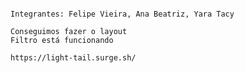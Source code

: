 ```Trabalho em grupo Labe-commerce

Integrantes: Felipe Vieira, Ana Beatriz, Yara Tacy 

Conseguimos fazer o layout 
Filtro está funcionando

https://light-tail.surge.sh/


